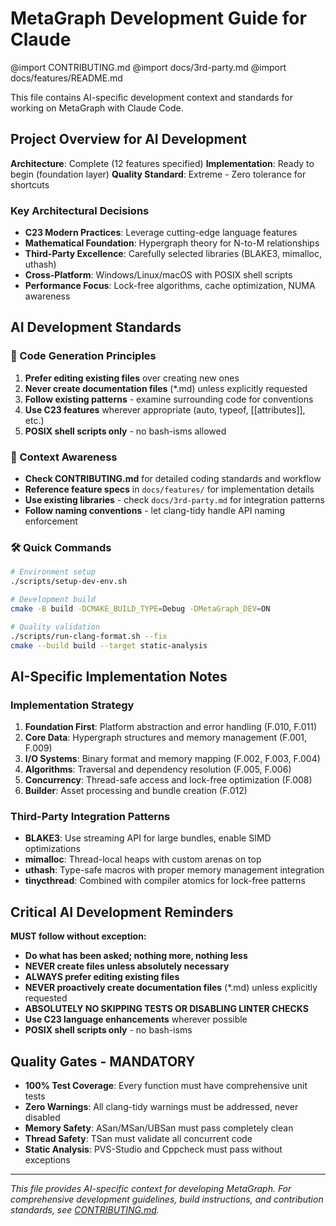 # MetaGraph Development Guide for Claude

@import CONTRIBUTING.md
@import docs/3rd-party.md
@import docs/features/README.md

This file contains AI-specific development context and standards for working on MetaGraph with Claude Code.

## Project Overview for AI Development

**Architecture**: Complete (12 features specified)
**Implementation**: Ready to begin (foundation layer)
**Quality Standard**: Extreme - Zero tolerance for shortcuts

### Key Architectural Decisions
- **C23 Modern Practices**: Leverage cutting-edge language features
- **Mathematical Foundation**: Hypergraph theory for N-to-M relationships
- **Third-Party Excellence**: Carefully selected libraries (BLAKE3, mimalloc, uthash)
- **Cross-Platform**: Windows/Linux/macOS with POSIX shell scripts
- **Performance Focus**: Lock-free algorithms, cache optimization, NUMA awareness

## AI Development Standards

### 🤖 Code Generation Principles
1. **Prefer editing existing files** over creating new ones
2. **Never create documentation files** (*.md) unless explicitly requested
3. **Follow existing patterns** - examine surrounding code for conventions
4. **Use C23 features** wherever appropriate (auto, typeof, [[attributes]], etc.)
5. **POSIX shell scripts only** - no bash-isms allowed

### 🧠 Context Awareness
- **Check CONTRIBUTING.md** for detailed coding standards and workflow
- **Reference feature specs** in `docs/features/` for implementation details
- **Use existing libraries** - check `docs/3rd-party.md` for integration patterns
- **Follow naming conventions** - let clang-tidy handle API naming enforcement

### 🛠️ Quick Commands
```bash
# Environment setup
./scripts/setup-dev-env.sh

# Development build
cmake -B build -DCMAKE_BUILD_TYPE=Debug -DMetaGraph_DEV=ON

# Quality validation
./scripts/run-clang-format.sh --fix
cmake --build build --target static-analysis
```

## AI-Specific Implementation Notes

### Implementation Strategy
1. **Foundation First**: Platform abstraction and error handling (F.010, F.011)
2. **Core Data**: Hypergraph structures and memory management (F.001, F.009)
3. **I/O Systems**: Binary format and memory mapping (F.002, F.003, F.004)
4. **Algorithms**: Traversal and dependency resolution (F.005, F.006)
5. **Concurrency**: Thread-safe access and lock-free optimization (F.008)
6. **Builder**: Asset processing and bundle creation (F.012)

### Third-Party Integration Patterns
- **BLAKE3**: Use streaming API for large bundles, enable SIMD optimizations
- **mimalloc**: Thread-local heaps with custom arenas on top
- **uthash**: Type-safe macros with proper memory management integration
- **tinycthread**: Combined with compiler atomics for lock-free patterns

## Critical AI Development Reminders

**MUST follow without exception:**

- **Do what has been asked; nothing more, nothing less**
- **NEVER create files unless absolutely necessary**
- **ALWAYS prefer editing existing files**
- **NEVER proactively create documentation files** (*.md) unless explicitly requested
- **ABSOLUTELY NO SKIPPING TESTS OR DISABLING LINTER CHECKS**
- **Use C23 language enhancements** wherever possible
- **POSIX shell scripts only** - no bash-isms

## Quality Gates - MANDATORY
- **100% Test Coverage**: Every function must have comprehensive unit tests
- **Zero Warnings**: All clang-tidy warnings must be addressed, never disabled
- **Memory Safety**: ASan/MSan/UBSan must pass completely clean
- **Thread Safety**: TSan must validate all concurrent code
- **Static Analysis**: PVS-Studio and Cppcheck must pass without exceptions

---

*This file provides AI-specific context for developing MetaGraph. For comprehensive development guidelines, build instructions, and contribution standards, see [CONTRIBUTING.md](CONTRIBUTING.md).*
